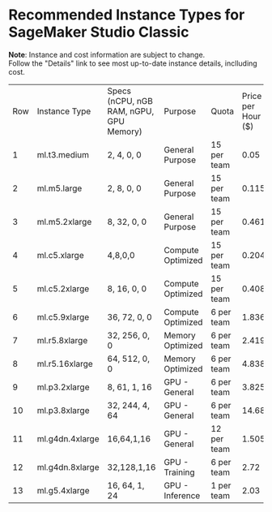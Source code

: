 # Recommended Instance Types for SageMaker Studio Classic
  
**Note**: Instance and cost information are subject to change.   
Follow the "Details" link to see most up-to-date instance details, inclluding cost. 

|   |   |   |   |   |   |
|---|---|---|---|---|---|
|Row|Instance Type|Specs  <br>(nCPU, nGB RAM, nGPU, GPU Memory)|Purpose|Quota|Price per Hour ($)|
|1|ml.t3.medium|2, 4, 0, 0|General Purpose|15 per team|0.05|
|2|ml.m5.large|2, 8, 0, 0|General Purpose|15 per team|0.115|
|3|ml.m5.2xlarge|8, 32, 0, 0|General Purpose|15 per team|0.461|
|4|ml.c5.xlarge|4,8,0,0|Compute Optimized|15 per team|0.204|
|5|ml.c5.2xlarge|8, 16, 0, 0|Compute Optimized|15 per team|0.408|
|6|ml.c5.9xlarge|36, 72, 0, 0|Compute Optimized|6 per team|1.836|
|7|ml.r5.8xlarge|32, 256, 0, 0|Memory Optimized|6 per team|2.419|
|8|ml.r5.16xlarge|64, 512, 0, 0|Memory Optimized|6 per team|4.838|
|9|ml.p3.2xlarge|8, 61, 1, 16|GPU - General|6 per team|3.825|
|10|ml.p3.8xlarge|32, 244, 4, 64|GPU - General|6 per team|14.688|
|11|ml.g4dn.4xlarge|16,64,1,16|GPU - General|12 per team|1.505|
|12|ml.g4dn.8xlarge|32,128,1,16|GPU - Training|6 per team|2.72|
|13|ml.g5.4xlarge|16, 64, 1, 24|GPU - Inference|1 per team|2.03|


